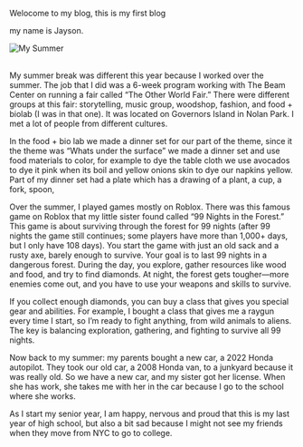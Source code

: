 Welocome to my blog, this is my first blog

my name is Jayson.


<img src="blog/images/Screenshot 2025-10-06 at 8.56.46 AM.png" alt="My Summer"> 
<br>
<br>

My summer break was different this year because I worked over the summer. The job that I did was a 6-week program working with The Beam Center on running a fair called “The Other World Fair.” There were different groups at this fair: storytelling, music group, woodshop, fashion, and food + biolab (I was in that one). It was located on Governors Island in Nolan Park. I met a lot of people from different cultures.

In the food + bio lab we made a dinner set for our part of the theme, since it the theme was “Whats under the surface” we made a dinner set and use food materials to color, for example to dye the table cloth we use avocados to dye it pink when its boil and yellow onions skin to dye our napkins yellow. Part of my dinner set had a plate which has a drawing of a plant, a cup, a fork, spoon, 

Over the summer, I played games mostly on Roblox. There was this famous game on Roblox that my little sister found called “99 Nights in the Forest.” This game is about surviving through the forest for 99 nights (after 99 nights the game still continues; some players have more than 1,000+ days, but I only have 108 days). You start the game with just an old sack and a rusty axe, barely enough to survive. Your goal is to last 99 nights in a dangerous forest. During the day, you explore, gather resources like wood and food, and try to find diamonds. At night, the forest gets tougher—more enemies come out, and you have to use your weapons and skills to survive.

If you collect enough diamonds, you can buy a class that gives you special gear and abilities. For example, I bought a class that gives me a raygun every time I start, so I’m ready to fight anything, from wild animals to aliens. The key is balancing exploration, gathering, and fighting to survive all 99 nights.

Now back to my summer: my parents bought a new car, a 2022 Honda autopilot. They took our old car, a 2008 Honda van, to a junkyard because it was really old. So we have a new car, and my sister got her license. When she has work, she takes me with her in the car because I go to the school where she works.

As I start my senior year, I am happy, nervous and proud that this is my last year of high school, but also a bit sad because I might not see my friends when they move from NYC to go to college. 
